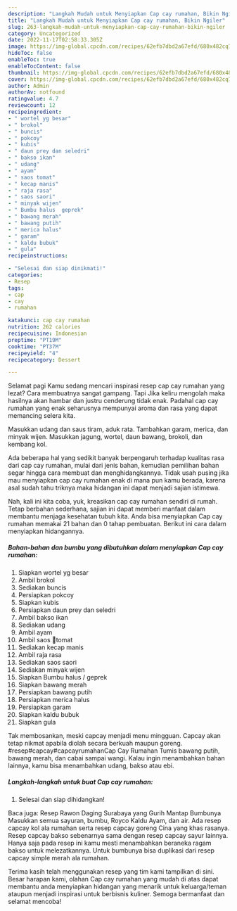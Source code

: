 ```yaml
---
description: "Langkah Mudah untuk Menyiapkan Cap cay rumahan, Bikin Ngiler"
title: "Langkah Mudah untuk Menyiapkan Cap cay rumahan, Bikin Ngiler"
slug: 263-langkah-mudah-untuk-menyiapkan-cap-cay-rumahan-bikin-ngiler
category: Uncategorized
date: 2022-11-17T02:58:33.305Z
image: https://img-global.cpcdn.com/recipes/62efb7dbd2a67efd/680x482cq70/cap-cay-rumahan-foto-resep-utama.jpg
hideToc: false
enableToc: true
enableTocContent: false
thumbnail: https://img-global.cpcdn.com/recipes/62efb7dbd2a67efd/680x482cq70/cap-cay-rumahan-foto-resep-utama.jpg
cover: https://img-global.cpcdn.com/recipes/62efb7dbd2a67efd/680x482cq70/cap-cay-rumahan-foto-resep-utama.jpg
author: Admin
authorAv: notfound
ratingvalue: 4.7
reviewcount: 12
recipeingredient:
- " wortel yg besar"
- " brokol"
- " buncis"
- " pokcoy"
- " kubis"
- " daun prey dan seledri"
- " bakso ikan"
- " udang"
- " ayam"
- " saos tomat"
- " kecap manis"
- " raja rasa"
- " saos saori"
- " minyak wijen"
- " Bumbu halus  geprek"
- " bawang merah"
- " bawang putih"
- " merica halus"
- " garam"
- " kaldu bubuk"
- " gula"
recipeinstructions:

- "Selesai dan siap dinikmati!"
categories:
- Resep
tags:
- cap
- cay
- rumahan

katakunci: cap cay rumahan 
nutrition: 262 calories
recipecuisine: Indonesian
preptime: "PT19M"
cooktime: "PT37M"
recipeyield: "4"
recipecategory: Dessert

---
```



Selamat pagi Kamu sedang mencari inspirasi resep cap cay rumahan yang lezat? Cara membuatnya sangat gampang. Tapi Jika keliru mengolah maka hasilnya akan hambar dan justru cenderung tidak enak. Padahal cap cay rumahan yang enak seharusnya mempunyai aroma dan rasa yang dapat memancing selera kita.


Masukkan udang dan saus tiram, aduk rata. Tambahkan garam, merica, dan minyak wijen. Masukkan jagung, wortel, daun bawang, brokoli, dan kembang kol.

Ada beberapa hal yang sedikit banyak berpengaruh terhadap kualitas rasa dari cap cay rumahan, mulai dari jenis bahan, kemudian pemilihan bahan segar hingga cara membuat dan menghidangkannya. Tidak usah pusing jika mau menyiapkan cap cay rumahan enak di mana pun kamu berada, karena asal sudah tahu triknya maka hidangan ini dapat menjadi sajian istimewa.


Nah, kali ini kita coba, yuk, kreasikan cap cay rumahan sendiri di rumah. Tetap berbahan sederhana, sajian ini dapat memberi manfaat dalam membantu menjaga kesehatan tubuh kita. Anda bisa menyiapkan Cap cay rumahan memakai 21 bahan dan 0 tahap pembuatan. Berikut ini cara dalam menyiapkan hidangannya.

<!--inarticleads1-->

##### Bahan-bahan dan bumbu yang dibutuhkan dalam menyiapkan Cap cay rumahan:

1. Siapkan  wortel yg besar
1. Ambil  brokol
1. Sediakan  buncis
1. Persiapkan  pokcoy
1. Siapkan  kubis
1. Persiapkan  daun prey dan seledri
1. Ambil  bakso ikan
1. Sediakan  udang
1. Ambil  ayam
1. Ambil  saos 🍅tomat
1. Sediakan  kecap manis
1. Ambil  raja rasa
1. Sediakan  saos saori
1. Sediakan  minyak wijen
1. Siapkan  Bumbu halus / geprek
1. Siapkan  bawang merah
1. Persiapkan  bawang putih
1. Persiapkan  merica halus
1. Persiapkan  garam
1. Siapkan  kaldu bubuk
1. Siapkan  gula


Tak membosankan, meski capcay menjadi menu mingguan. Capcay akan tetap nikmat apabila diolah secara berkuah maupun goreng. #resep#capcay#capcayrumahanCap Cay Rumahan Tumis bawang putih, bawang merah, dan cabai sampai wangi. Kalau ingin menambahkan bahan lainnya, kamu bisa menambahkan udang, bakso atau ebi. 

<!--inarticleads2-->

##### Langkah-langkah untuk buat Cap cay rumahan:


1. Selesai dan siap dihidangkan!

Baca juga: Resep Rawon Daging Surabaya yang Gurih Mantap Bumbunya Masukkan semua sayuran, bumbu, Royco Kaldu Ayam, dan air. Ada resep capcay kol ala rumahan serta resep capcay goreng Cina yang khas rasanya. Resep capcay bakso sebenarnya sama dengan resep capcay sayur lainnya. Hanya saja pada resep ini kamu mesti menambahkan beraneka ragam bakso untuk melezatkannya. Untuk bumbunya bisa duplikasi dari resep capcay simple merah ala rumahan. 

Terima kasih telah menggunakan resep yang tim kami tampilkan di sini. Besar harapan kami, olahan Cap cay rumahan yang mudah di atas dapat membantu anda menyiapkan hidangan yang menarik untuk keluarga/teman ataupun menjadi inspirasi untuk berbisnis kuliner. Semoga bermanfaat dan selamat mencoba!
